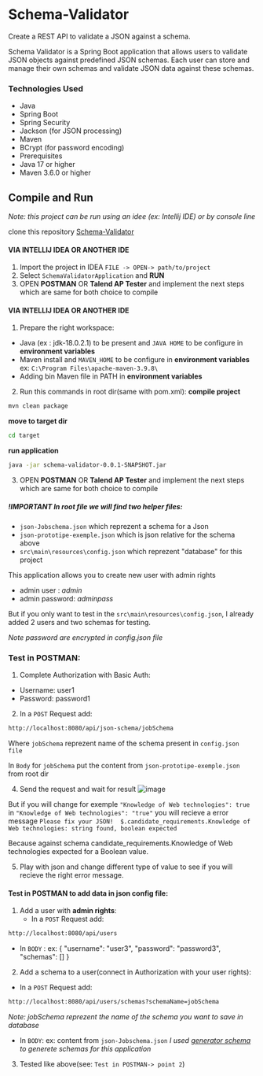 # Schema-Validator
 Create a REST API to validate a JSON against a schema. 


 Schema Validator is a Spring Boot application that allows users to validate JSON objects against predefined JSON schemas. Each user can store and manage their own schemas and validate JSON data against these    schemas.
### Technologies Used
* Java
* Spring Boot
* Spring Security
* Jackson (for JSON processing)
* Maven
* BCrypt (for password encoding)
* Prerequisites
* Java 17 or higher
* Maven 3.6.0 or higher

## Compile and Run 
_Note: this project can be run using an idee (ex: Intellij IDE) or by console line_

clone this repository [Schema-Validator](https://github.com/cosmina2902/Schema-Validator.git)

#### VIA INTELLIJ IDEA OR ANOTHER IDE
1. Import the project in IDEA `FILE -> OPEN-> path/to/project`
2. Select `SchemaValidatorApplication` and **RUN**
3. OPEN **POSTMAN** OR **Talend AP Tester** and implement the next steps which are same for both choice to compile

#### VIA INTELLIJ IDEA OR ANOTHER IDE
1. Prepare the right workspace: 
 * Java (ex : jdk-18.0.2.1) to be present and `JAVA HOME` to be configure in **environment variables**
 * Maven install and `MAVEN_HOME` to be configure in **environment variables** ex: `C:\Program Files\apache-maven-3.9.8\`
 * Adding bin Maven file in PATH in **environment variables**
2. Run this commands in root dir(same with pom.xml):
 **compile project**
 ```sh
 mvn clean package
 ```
 **move to target dir**
 ```sh
 cd target
 ```
 **run application**
 ```sh
 java -jar schema-validator-0.0.1-SNAPSHOT.jar
 ```
3. OPEN **POSTMAN** OR **Talend AP Tester** and implement the next steps which are same for both choice to compile

##### !IMPORTANT In root file we will find two helper files: 

* `json-Jobschema.json` which reprezent a schema for a Json
* `json-prototipe-exemple.json` which is json relative for the schema above
* `src\main\resources\config.json` which reprezent "database" for this project

This application allows you to create new user with admin rights 

   * admin user : *admin*
   * admin password: *adminpass*

But if you only want to test in the `src\main\resources\config.json`, I already added 2 users and two schemas for testing.

_Note password are encrypted in config.json file_

### Test in POSTMAN:
1. Complete Authorization with Basic Auth:
 - Username: user1
 - Password: password1
2. In a `POST` Request add: 
 ```sh
http://localhost:8080/api/json-schema/jobSchema
 ```
Where `jobSchema` reprezent name of the schema present in `config.json file`

In `Body` for `jobSchema` put the content from `json-prototipe-exemple.json` from root dir 

4. Send the request and wait for result 
![image](https://github.com/user-attachments/assets/b67dea3d-c57a-4d09-aed6-476935f7458e)


But if you will change for exemple `"Knowledge of Web technologies": true` in `"Knowledge of Web technologies": "true"` you will recieve a error message 
`Please fix your JSON! 
$.candidate_requirements.Knowledge of Web technologies: string found, boolean expected`

Because against schema candidate_requirements.Knowledge of Web technologies expected for a Boolean value. 

5. Play with json and change different type of value to see if you will recieve the right error message.
#### Test in POSTMAN to add data in json config file:

1. Add a user with **admin rights**: 
   * In a `POST` Request add: 
  ```sh
 http://localhost:8080/api/users
  ```
   * In `BODY` : 
ex: {
        "username": "user3",
        "password": "password3",
        "schemas": []
    }
2. Add a schema to a user(connect in Authorization with your user rights):
 * In a `POST` Request add: 
  ```sh
http://localhost:8080/api/users/schemas?schemaName=jobSchema
  ```
_Note: jobSchema reprezent the name of the schema you want to save in database_
   * In `BODY`: 
ex: content from `json-Jobschema.json`
_I used [generator schema](https://transform.tools/json-to-json-schema) to generete schemas for this application_
3. Tested like above(see: `Test in POSTMAN-> point 2`)



